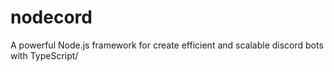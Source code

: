 # nodecord
A powerful Node.js framework for create efficient and scalable discord bots with TypeScript/
